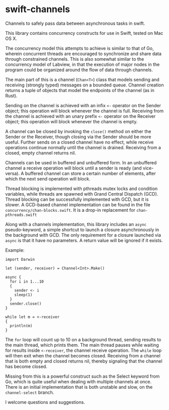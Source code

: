 swift-channels
==============

Channels to safely pass data between asynchronous tasks in swift.

This library contains concurrency constructs for use in Swift, tested on
Mac OS X.

The concurrency model this attempts to achieve is similar to that of
Go, wherein concurrent threads are encouraged to synchronize and share
data through constrained channels. This is also somewhat similar to
the concurrency model of Labview, in that the execution of major nodes
in the program could be organized around the flow of data through
channels.

The main part of this is a channel (`Chan<T>`) class that models
sending and receiving (strongly typed) messages on a bounded
queue. Channel creation returns a tuple of objects that model
the endpoints of the channel (as in Rust).

Sending on the channel is achieved with an infix `<-` operator on the
Sender object; this operation will block whenever the channel is
full. Receiving from the channel is achieved with an unary prefix `<-`
operator on the Receiver object; this operation will block whenever
the channel is empty.

A channel can be closed by invoking the `close()` method on either the
Sender or the Receiver, though closing via the Sender should be more
useful. Further sends on a closed channel have no effect, while
receive operations continue normally until the channel is
drained. Receiving from a closed, empty channel returns nil.

Channels can be used in buffered and unbuffered form. In an unbuffered
channel a receive operation will block until a sender is ready (and
vice-versa). A buffered channel can store a certain number of
elements, after which the next send operation will block.

Thread blocking is implemented with pthreads mutex locks and condition
variables, while threads are spawned with Grand Central Dispatch
(GCD). Thread blocking can be successfully implemented with GCD, but
it is slower. A GCD-based channel implementation can be found in the
file `concurrency/chan-blocks.swift`. It is a drop-in replacement for
`chan-pthreads.swift`

Along with a channels implementation, this library includes an `async`
pseudo-keyword, a simple shortcut to launch a closure asynchronously
in the background with GCD. The only requirement for a closure
launched via `async` is that it have no parameters. A return value
will be ignored if it exists.

Example:
```
import Darwin

let (sender, receiver) = Channel<Int>.Make()

async {
  for i in 1...10
  {
    sender <- i
    sleep(1)
  }
  sender.close()
}

while let m = <-receiver
{
  println(m)
}
```

The `for` loop will count up to 10 on a background thread, sending
results to the main thread, which prints them. The main thread pauses
while waiting for results inside `<-receiver`, the channel receive
operation. The `while` loop will then exit when the channel becomes
closed. Receiving from a channel that is both empty and closed returns
nil, thereby signaling that the channel has become closed.

Missing from this is a powerful construct such as the Select keyword
from Go, which is quite useful when dealing with multiple channels at
once. There is an initial implementation that is both unstable and
slow, on the `channel-select` branch.

I welcome questions and suggestions.
